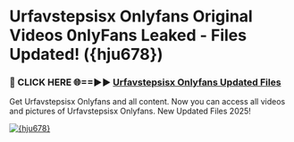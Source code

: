 # Urfavstepsisx Onlyfans Original Videos 0nlyFans Leaked - Files Updated! ({hju678})

<h3>🔴 CLICK HERE 🌐==►► <a href="https://tinyurl.com/ms9xzufz" rel="nofollow">Urfavstepsisx Onlyfans Updated Files</a></h3>

Get Urfavstepsisx Onlyfans and all content. Now you can access all videos and pictures of Urfavstepsisx Onlyfans. New Updated Files 2025!

[![{hju678}](https://i.imgur.com/PQ7UWWw.gif)](https://tinyurl.com/ms9xzufz)